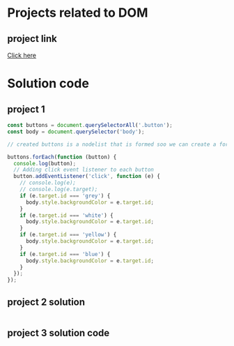# Projects related to DOM

## project link
[Click here](https://stackblitz.com/edit/dom-project-chaiaurcode?file=index.html)

# Solution code

## project 1

```javascript
const buttons = document.querySelectorAll('.button');
const body = document.querySelector('body');

// created buttons is a nodelist that is formed soo we can create a forEach loop in it!

buttons.forEach(function (button) {
  console.log(button);
  // Adding click event listener to each button
  button.addEventListener('click', function (e) {
    // console.log(e);
    // console.log(e.target);
    if (e.target.id === 'grey') {
      body.style.backgroundColor = e.target.id;
    }
    if (e.target.id === 'white') {
      body.style.backgroundColor = e.target.id;
    }
    if (e.target.id === 'yellow') {
      body.style.backgroundColor = e.target.id;
    }
    if (e.target.id === 'blue') {
      body.style.backgroundColor = e.target.id;
    }
  });
});

```

## project 2 solution

```javascript


```

## project 3 solution code